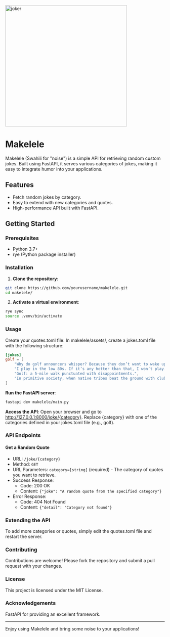 <img width="384" alt="joker" src="https://github.com/Proteusiq/makelele/assets/14926709/7912bdcf-0a46-441b-aa73-b6de4fcb27d2">


# Makelele

Makelele (Swahili for "noise") is a simple API for retrieving random custom jokes. Built using FastAPI, it serves various categories of jokes, making it easy to integrate humor into your applications.

## Features

- Fetch random jokes by category.
- Easy to extend with new categories and quotes.
- High-performance API built with FastAPI.

## Getting Started

### Prerequisites

- Python 3.7+
- rye (Python package installer)

### Installation

1. **Clone the repository**:
```sh
git clone https://github.com/yourusername/makelele.git
cd makelele/
```
  
2. **Activate a virtual environment**:

```sh
rye sync
source .venv/bin/activate 
```

### Usage
Create your quotes.toml file:
In makelele/assets/, create a jokes.toml file with the following structure:

```toml
[jokes]
golf = [
    "Why do golf announcers whisper? Because they don’t want to wake up the people watching.",
    "I play in the low 80s. If it’s any hotter than that, I won’t play.",
    "Golf: a 5-mile walk punctuated with disappointments.",
    "In primitive society, when native tribes beat the ground with clubs and yelled, it was called witchcraft; today, in civilized society, it’s called golf."
]
```

**Run the FastAPI server**:

```sh
fastapi dev makelele/main.py
```

**Access the API**:
Open your browser and go to http://127.0.0.1:8000/joke/{category}. Replace {category} with one of the categories defined in your jokes.toml file (e.g., golf).

### API Endpoints
#### Get a Random Quote
- URL: `/joke/{category}`
- Method: `GET`
- URL Parameters: `category=[string]` (required) - The category of quotes you want to retrieve.
- Success Response:
    - Code: 200 OK
    - Content: `{"joke": "A random quote from the specified category"}`
- Error Response:
    - Code: 404 Not Found
    - Content: `{"detail": "Category not found"}`

### Extending the API
To add more categories or quotes, simply edit the quotes.toml file and restart the server.

### Contributing
Contributions are welcome! Please fork the repository and submit a pull request with your changes.

### License
This project is licensed under the MIT License.

###  Acknowledgements
FastAPI for providing an excellent framework.
___
Enjoy using Makelele and bring some noise to your applications!
